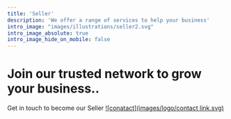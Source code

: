 ```yaml
---
title: 'Seller'
description: 'We offer a range of services to help your business'
intro_image: "images/illustrations/seller2.svg"
intro_image_absolute: true
intro_image_hide_on_mobile: false
---
```


# Join our trusted network to grow your business..                                              

Get in touch to become our Seller [![conatact](images/logo/contact link.svg)](https://bluetailwholesale.github.io/contact/)